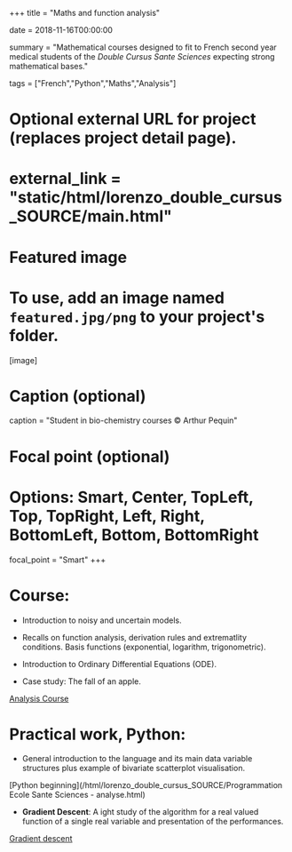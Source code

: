 +++
title = "Maths and function analysis"

date = 2018-11-16T00:00:00

summary = "Mathematical courses designed to fit to French second year medical students of the *Double Cursus Sante Sciences* expecting strong mathematical bases."

tags = ["French","Python","Maths","Analysis"]

# Optional external URL for project (replaces project detail page).
# external_link = "static/html/lorenzo_double_cursus_SOURCE/main.html"

# Featured image
# To use, add an image named `featured.jpg/png` to your project's folder. 
[image]
  # Caption (optional)
  caption = "Student in bio-chemistry courses © Arthur Pequin"

  # Focal point (optional)
  # Options: Smart, Center, TopLeft, Top, TopRight, Left, Right, BottomLeft, Bottom, BottomRight
  focal_point = "Smart"
+++

# Course:

   - Introduction to noisy and uncertain models.
   
   - Recalls on function analysis, derivation rules and extrematlity conditions. Basis functions (exponential, logarithm, trigonometric).

   - Introduction to Ordinary Differential Equations (ODE).

   - Case study: The fall of an apple.

[Analysis Course](/html/lorenzo_double_cursus_SOURCE/Ecole_Sante_Sciences.pdf)

# Practical work, Python:

  - General introduction to the language and its main data variable structures plus example of bivariate scatterplot visualisation.

[Python beginning](/html/lorenzo_double_cursus_SOURCE/Programmation Ecole Sante Sciences - analyse.html)

  - **Gradient Descent**: A ight study of the algorithm for a real valued function of a single real variable and presentation of the performances.

[Gradient descent](/html/lorenzo_double_cursus_SOURCE/Double_cursus_td1_correction.html)